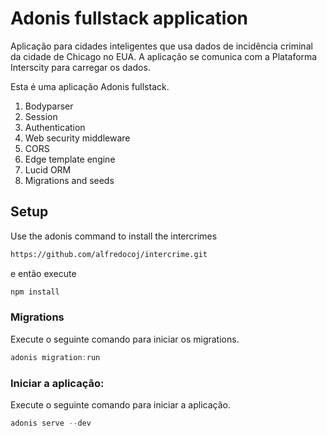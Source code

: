 # Adonis fullstack application

Aplicação para cidades inteligentes que usa dados de incidência criminal da cidade de Chicago no EUA. A aplicação se comunica com a Plataforma Interscity para carregar os dados.

Esta é uma aplicação Adonis fullstack.

1. Bodyparser
2. Session
3. Authentication
4. Web security middleware
5. CORS
6. Edge template engine
7. Lucid ORM
8. Migrations and seeds

## Setup

Use the adonis command to install the intercrimes

```bash
https://github.com/alfredocoj/intercrime.git 
```

e então execute

```bash
npm install 
```

### Migrations

Execute o seguinte comando para iniciar os migrations.

```js
adonis migration:run
```

### Iniciar a aplicação:

Execute o seguinte comando para iniciar a aplicação.
```js
adonis serve --dev
```
